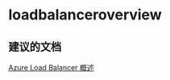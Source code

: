 <properties
    pageTitle="loadbalanceroverview"
    description="loadbalanceroverview"
    service="microsoft.network"
    resource="loadbalancers"
    authors="viorican"
    displayOrder=""
    selfHelpType="generic"
    supportTopicIds="32546096"
    resourceTags=""
    productPesIds="16098"
    cloudEnvironments="public"
/>


# loadbalanceroverview

## **建议的文档**
[Azure Load Balancer 概述](https://azure.microsoft.com/documentation/articles/load-balancer-overview/)


<!--HONumber=Aug16_HO3-->


